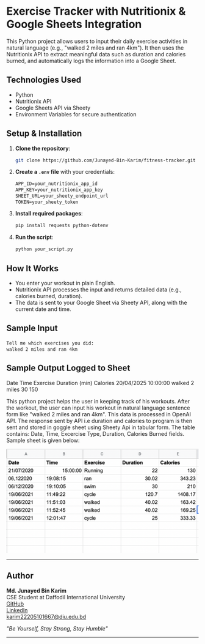
#  Exercise Tracker with Nutritionix & Google Sheets Integration

This Python project allows users to input their daily exercise activities in natural language (e.g., "walked 2 miles and ran 4km"). It then uses the Nutritionix API to extract meaningful data such as duration and calories burned, and automatically logs the information into a Google Sheet.

##  Technologies Used

- Python 
- Nutritionix API 
- Google Sheets API via Sheety 
- Environment Variables for secure authentication 

##  Setup & Installation

1. **Clone the repository**:
    ```bash
    git clone https://github.com/Junayed-Bin-Karim/fitness-tracker.git
    ```

2. **Create a `.env` file** with your credentials:
    ```env
    APP_ID=your_nutritionix_app_id
    APP_KEY=your_nutritionix_app_key
    SHEET_URL=your_sheety_endpoint_url
    TOKEN=your_sheety_token
    ```

3. **Install required packages**:
    ```bash
    pip install requests python-dotenv
    ```

4. **Run the script**:
    ```bash
    python your_script.py
    ```

## How It Works

- You enter your workout in plain English.
- Nutritionix API processes the input and returns detailed data (e.g., calories burned, duration).
- The data is sent to your Google Sheet via Sheety API, along with the current date and time.

##  Sample Input

```plaintext
Tell me which exercises you did: 
walked 2 miles and ran 4km
```
## Sample Output Logged to Sheet

Date	Time	Exercise	Duration (min)	Calories
20/04/2025	10:00:00	walked 2 miles	30	150


This python project helps the user in keeping track of his workouts.
After the workout, the user can input his workout in natural language sentence form like "walked 2 miles and ran 4km". 
This data is processed in OpenAI API. The response sent by API i.e duration and calories to program is then sent and stored in goggle sheet using Sheety Api in tabular form.
The table contains: Date, Time, Excercise Type, Duration, Calories Burned fields. Sample sheet is given below:

![alt text](https://github.com/shubham101096/fitness-tracker/blob/master/fitness-tracker-screenshot.png?raw=true)

---

##  Author

**Md. Junayed Bin Karim**  
 CSE Student at Daffodil International University  
 [GitHub](https://github.com/Junayed-Bin-Karim)  
 [LinkedIn](https://www.linkedin.com/in/junayed-bin-karim-47b755270/)  
 karim22205101667@diu.edu.bd  

_"Be Yourself, Stay Strong, Stay Humble"_ 

---


